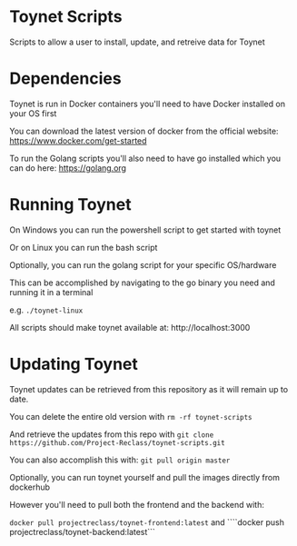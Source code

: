 # Toynet Scripts

Scripts to allow a user to install, update, and retreive data for Toynet

# Dependencies

Toynet is run in Docker containers you'll need to have Docker installed on your OS first

You can download the latest version of docker from the official website: 
https://www.docker.com/get-started

To run the Golang scripts you'll also need to have go installed which you can do here: 
https://golang.org

# Running Toynet

On Windows you can run the powershell script to get started with toynet

Or on Linux you can run the bash script

Optionally, you can run the golang script for your specific OS/hardware

This can be accomplished by navigating to the go binary you need and running it in a terminal

e.g. ```./toynet-linux```

All scripts should make toynet available at: http://localhost:3000

# Updating Toynet

Toynet updates can be retrieved from this repository as it will remain up to date. 

You can delete the entire old version with ```rm -rf toynet-scripts```

And retrieve the updates from this repo with ```git clone https://github.com/Project-Reclass/toynet-scripts.git```

You can also accomplish this with: ```git pull origin master```

Optionally, you can run toynet yourself and pull the images directly from dockerhub

However you'll need to pull both the frontend and the backend with: 

```docker pull projectreclass/toynet-frontend:latest``` and 
````docker push projectreclass/toynet-backend:latest```
